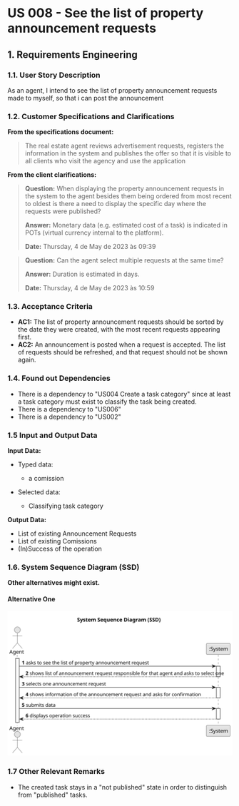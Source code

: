 # US 008 - See the list of property announcement requests 

## 1. Requirements Engineering


### 1.1. User Story Description


As an agent, I intend to see the list of property announcement requests made to myself, so that i can post the announcement


### 1.2. Customer Specifications and Clarifications 


**From the specifications document:**

>	The real estate agent reviews advertisement requests, registers the information in the system and
publishes the offer so that it is visible to all clients who visit the agency and use the application

**From the client clarifications:**

> **Question:** When displaying the property announcement requests in the system to the agent besides them being ordered from most recent to oldest is there a need to display the specific day where the requests were published?
>
> **Answer:** Monetary data (e.g. estimated cost of a task) is indicated in POTs (virtual currency internal to the platform).
> 
> **Date:** Thursday, 4 de May de 2023 às 09:39


> **Question:** Can the agent select multiple requests at the same time?
>  
> **Answer:** Duration is estimated in days.
> 
> **Date:** Thursday, 4 de May de 2023 às 10:59




### 1.3. Acceptance Criteria


* **AC1:** The list of property announcement requests should be sorted by the date they were created, with the most recent requests appearing first.
* **AC2:** An announcement is posted when a request is accepted. The list of requests should be refreshed, and that request should not be shown again.


### 1.4. Found out Dependencies


* There is a dependency to "US004 Create a task category" since at least a task category must exist to classify the task being created.
* There is a dependency to "US006"
* There is a dependency to "US002"

### 1.5 Input and Output Data


**Input Data:**

* Typed data:
	* a comission
	
* Selected data:
	* Classifying task category 


**Output Data:**

* List of existing Announcement Requests
* List of existing Comissions
* (In)Success of the operation

### 1.6. System Sequence Diagram (SSD)

**Other alternatives might exist.**

#### Alternative One

![System Sequence Diagram - Alternative One](svg/us08-system-sequence-diagram.svg)

### 1.7 Other Relevant Remarks

* The created task stays in a "not published" state in order to distinguish from "published" tasks.